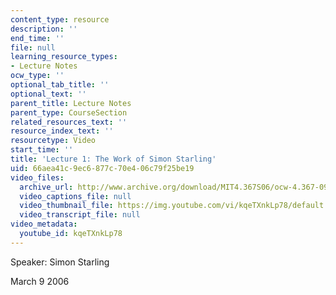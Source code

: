 ```yaml
---
content_type: resource
description: ''
end_time: ''
file: null
learning_resource_types:
- Lecture Notes
ocw_type: ''
optional_tab_title: ''
optional_text: ''
parent_title: Lecture Notes
parent_type: CourseSection
related_resources_text: ''
resource_index_text: ''
resourcetype: Video
start_time: ''
title: 'Lecture 1: The Work of Simon Starling'
uid: 66aea41c-9ec6-877c-70e4-06c79f25be19
video_files:
  archive_url: http://www.archive.org/download/MIT4.367S06/ocw-4.367-09mar2006_300K.mp4
  video_captions_file: null
  video_thumbnail_file: https://img.youtube.com/vi/kqeTXnkLp78/default.jpg
  video_transcript_file: null
video_metadata:
  youtube_id: kqeTXnkLp78
---
```


Speaker: Simon Starling

March 9 2006



